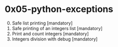 # 0x05-python-exceptions

0. Safe list printing [mandatory]
1. Safe printing of an integers list [mandatory]
2. Print and count integers [mandatory]
3. Integers division with debug [mandatory]